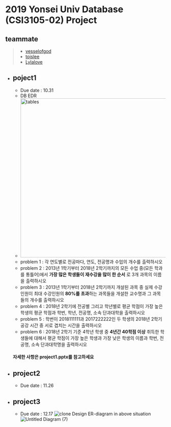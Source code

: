 # 2019 Yonsei Univ Database (CSI3105-02) Project
## teammate
> * [vesselofgod](https://github.com/vesselofgod)
> * [tojslee](https://github.com/tojslee)
> * [Lylalove](https://github.com/Lylalove)

* ## poject1
  * Due date : 10.31
  * DB EDR
  * <img width="500" alt="tables" src="https://user-images.githubusercontent.com/18081105/67873221-763e0700-fb76-11e9-9d67-148be7a407d0.png">
  * problem 1 : 각 연도별로 전공마다, 연도, 전공명과 수업의 개수를 출력하시오
  * problem 2 : 2013년 1학기부터 2018년 2학기까지의 모든 수업 중(모든 학과를 통틀어)에서 **가장 많은 학생들이 재수강을 많이 한 순서** 로 3개 과목의 이름을 출력하시오
  * problem 3 : 2013년 1학기부터 2018년 2학기까지 개설된 과목 중 실제 수강인원이 최대 수강인원의 **80%를 초과**하는 과목들을 개설한 교수명과 그 과목 들의 개수를 출력하시오
  * problem 4 : 2018년 2학기에 전공별 그리고 학년별로 평균 학점이 가장 높은 학생의 평균 학점과 학번, 학년, 전공명, 소속 단과대학을 출력하시오
  * problem 5 : 학번이 2018111111과 2017222222인 두 학생의 2018년 2학기 공강 시간 중 서로 겹치는 시간을 출력하시오
  * problem 6 : 2018년 2학기 기준 4학년 학생 중 **4년간 40학점 이상** 취득한 학생들에 대해서 평균 학점이 가장 높은 학생과 가장 낮은 학생의 이름과 학번, 전공명, 소속 단과대학명을 출력하시오
  #### 자세한 사항은 project1.pptx를 참고하세요

* ## project2
  * Due date : 11.26


* ## project3
  * Due date : 12.17
  ![clone](https://user-images.githubusercontent.com/18081105/71463546-15d7e880-27fa-11ea-9013-a90812fd559c.png)
  Design ER-diagram in above situation
  ![Untitled Diagram (7)](https://user-images.githubusercontent.com/18081105/71463279-3489af80-27f9-11ea-832e-2e7d93142452.jpg)
